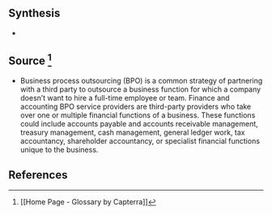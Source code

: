 ## Synthesis
- 
## Source [^1]
- Business process outsourcing (BPO) is a common strategy of partnering with a third party to outsource a business function for which a company doesn’t want to hire a full-time employee or team. Finance and accounting BPO service providers are third-party providers who take over one or multiple financial functions of a business. These functions could include accounts payable and accounts receivable management, treasury management, cash management, general ledger work, tax accountancy, shareholder accountancy, or specialist financial functions unique to the business.
## References

[^1]: [[Home Page - Glossary by Capterra]]